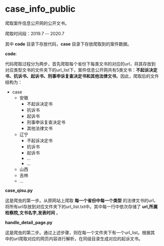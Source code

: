 # case_info_public
爬取案件信息公开网的公开文书。

爬取时间段：2019.7 -- 2020.7

其中 **code** 目录下存放代码，**case** 目录下存放爬取到的案件数据。

**code**: 

代码爬取过程分为两步，首先爬取每个省份下每类文书的对应的url，将其存放到对应类型文书的文件夹下的url_list下，案件信息公开网共有5类文书：**不起诉决定书、抗诉书、起诉书、刑事申诉复查决定书和其他法律文书**。因此，爬取后的文件结构为：

- case
  - 安徽
    - 不起诉决定书
    - 抗诉书
    - 起诉书
    - 刑事申诉复查决定书
    - 其他法律文书
  - 辽宁
    - 不起诉决定书
    - 抗诉书
    - 起诉书
    - ...
    - ...
  - 山西
  - 吉林
  - ...

**case_qisu.py**

这是爬虫的第一步。从原网站上爬取 **每一个省份中每一个类型** 的法律文书的url，将所有url存放到对应文件夹下的url_list.txt中。其中每一行中依次存储了 **url,所属检察院,文书名字,发表时间** 。

**handle_detail_page.py** 

这是爬虫的第二步。通过上述步骤，则在每一个文件夹下有一个url_list。根据其中的url爬取对应的网页内容进行解析，在同级目录生成对应的起诉文书。